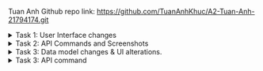 Tuan Anh Github repo link: https://github.com/TuanAnhKhuc/A2-Tuan-Anh-21794174.git
<details>
<summary>Task 1: User Interface changes </summary>
Original UI:
  
<img width="540" alt="Original Contact web UI  2" src="https://github.com/user-attachments/assets/572f599c-7673-4664-92d9-b32046d275cb">

![Task1 1](https://github.com/user-attachments/assets/d77e0d68-41ff-49dd-a45d-126971f5159d)

![Task 1 2](https://github.com/user-attachments/assets/6d932002-e3a3-40ab-a982-05da938b8110)

![Task 1 2 Button](https://github.com/user-attachments/assets/74e52ea2-3a88-40a0-a0ae-21c5e365f53a)

![Task 1 3](https://github.com/user-attachments/assets/f03cf686-50bf-4127-a910-8d1eeb0c8624)

Task 1 UI changes:

<img width="484" alt="Tasask 1 UI changes" src="https://github.com/user-attachments/assets/7bbbd896-d6fe-4c0e-b82c-df4b701775b7">

</details>

<details>
  <summary>Task 2: API Commands and Screenshots</summary>
1. Show the API command for “Show Contact” and provide a screenshot of the output (1 Mark)

   ![](<<img width="967" alt="Task 2 1 2" src="https://github.com/user-attachments/assets/96bf5aa8-4421-4bda-a895-425af18ab2bf">>)
   
2. Show the API command for “Add Contact” and provide a screenshot of the output (1 Mark)

  ![](<<img width="968" alt="Task 2 2 2" src="https://github.com/user-attachments/assets/5e12d46c-d422-468a-85b6-8b5c6f2db82d">)
  
3. Show the API command for “Delete Contact” and provide a screenshot of the output (1 Marks)

   ![](<<img width="968" alt="Task 2 3 2" src="https://github.com/user-attachments/assets/4a246cc8-d21d-4388-828a-8e07e83328c1">>)
   
4. Show the API command for “Update Contact” and provide a screenshot of the output (1 Marks)

   ![] (<<img width="970" alt="Task 2 4 2" src="https://github.com/user-attachments/assets/3b32515c-0522-410a-9591-69515148e5d5">>)
   
5. Show the API command for “Show Phone” and provide a screenshot of the output (1 Mark)

   ![Alt text](<<img width="959" alt="Task 2 5 2" src="https://github.com/user-attachments/assets/cc646f42-6e95-433c-a0ad-6e2c83df9410">>)
   
6. Show the API command for “Add Phone” and provide a screenshot of the output (1 Marks)

   ![Alt text](<<img width="969" alt="Task 2 6 2" src="https://github.com/user-attachments/assets/48cddad2-745c-4176-81c6-8bbbafe14fae">>)
   
7. Show the API command for “Delete Phone” and provide a screenshot of the output (1 Marks)

   ![Alt text](<<img width="964" alt="Task 2 7 2" src="https://github.com/user-attachments/assets/96a1a8e5-2dc8-4a92-a6d7-610d8077756a">>)
   
8. Show the API command for “Update Phone” and provide a screenshot of the output (1 Marks)

   ![Alt text](<<img width="975" alt="Task 2 8 2" src="https://github.com/user-attachments/assets/4da0175b-09a3-4a0b-ac0e-9c06cd152e2e">>)

</details>

<details>
  <summary>Task 3: Data model changes & UI alterations. </summary>
UI changes:

<img width="461" alt="Task 3 UI" src="https://github.com/user-attachments/assets/675dbac6-0ddf-4321-8be7-0ded719e1147">

Code changes:

![Task 3 Contact address attri](https://github.com/user-attachments/assets/deffbc2e-db40-4e5c-84ab-e9254c6619d3)

![Task 3 Phone atri](https://github.com/user-attachments/assets/d3985eb6-6a33-4127-b2d1-f1ddba165fb3)

![Task 3 model changes](https://github.com/user-attachments/assets/57c7b1ed-a532-4686-b411-cc862f78c336)

![Task 3 phone controller](https://github.com/user-attachments/assets/8a832a41-3478-4e06-80cf-bd678c3aeccc)

![Task 3 Contact controller](https://github.com/user-attachments/assets/736766db-85d1-4c2e-98d5-f9d71b6ad012)

![Task 3 new contact frontend](https://github.com/user-attachments/assets/3948ae3a-a814-459b-a69b-1a23b528c3e7)

![Task 3 contact frontend](https://github.com/user-attachments/assets/d72d8904-f433-4338-9b3d-b7b685111950)

![Task 3 frontend Phone ](https://github.com/user-attachments/assets/1c749477-a089-453b-aa94-8862b846605a)

![Task 3 NewPhone frnt end part1](https://github.com/user-attachments/assets/f3c8d4f2-bd8b-488d-a0ba-99713bf7e396)

![Task 3 frontend NewPhone part 3](https://github.com/user-attachments/assets/bc53929d-94f8-4b8c-bf00-b7e5526bff1f)

![Task 3 frontend NewPhone part 2](https://github.com/user-attachments/assets/31b7ed00-8113-498b-ad00-23c36aa5e352)

</details>

<details>
<summary> Task 3: API command </summary>

1. Show contact
   
![Show Contact](https://github.com/user-attachments/assets/d1bc2b13-cf24-4004-a5c6-06db9b398dbe)

2. Add contact
   
![Add Contact](https://github.com/user-attachments/assets/5c79cdfd-697a-4e95-89f8-5e6449d6f7ea)

3.Delete contact

![Delete Contact](https://github.com/user-attachments/assets/57b5ed51-5487-4ac3-abb7-9246face83e1)

4.Update contact

![Update contact](https://github.com/user-attachments/assets/59efc25f-ea56-4c2a-ab3d-dc4122c08b45)

5. Show phone

![Show phone](https://github.com/user-attachments/assets/10ec90be-b69c-4c99-9c69-e666220dd79a)

6. Add phone

![Add phone](https://github.com/user-attachments/assets/de6e2c94-3cf6-4b61-ba00-d4d9bc5429a2)

7. Delete phone

![Delete phone](https://github.com/user-attachments/assets/39334e62-9315-46ca-ab91-9654ac63a87a)

8. Update phone

![Update phone](https://github.com/user-attachments/assets/97eeff1a-135c-4b31-8e06-d2acf904a3dd)

</details>






